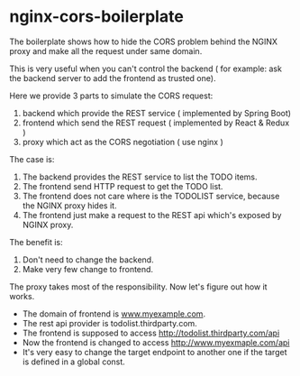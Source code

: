 # nginx-cors-boilerplate


The boilerplate shows how to hide the CORS problem behind the NGINX proxy and make all the request under same domain.

This is very useful when you can't control the backend ( for example: ask the backend server to add the frontend as trusted one).

Here we provide 3 parts to simulate the CORS request:

1. backend which provide the REST service ( implemented by Spring Boot)
2. frontend which send the REST request ( implemented by React & Redux )
3. proxy which act as the CORS negotiation ( use nginx )

The case is:

1. The backend provides the REST service to list the TODO items.
2. The frontend send HTTP request to get the TODO list.
3. The frontend does not care where is the TODOLIST service, because the NGINX proxy hides it.
4. The frontend just make a request to the REST api which's exposed by NGINX proxy.

The benefit is:

1. Don't need to change the backend.
2. Make very few change to frontend.

The proxy takes most of the responsibility. Now let's figure out how it works.

* The domain of frontend is www.myexample.com.
* The rest api provider is todolist.thirdparty.com.
* The frontend is supposed to access http://todolist.thirdparty.com/api
* Now the frontend is changed to access http://www.myexmaple.com/api
* It's very easy to change the target endpoint to another one if the target is defined in a global const.
